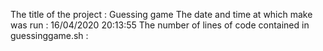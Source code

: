 The title of the project : Guessing game
The date and time at which make was run : 16/04/2020 20:13:55
The number of lines of code contained in guessinggame.sh :

